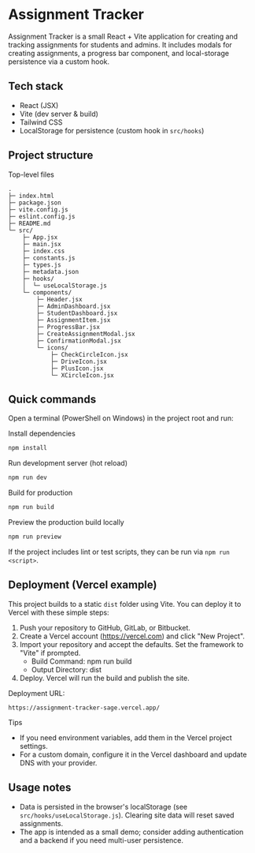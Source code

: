 # Assignment Tracker

Assignment Tracker is a small React + Vite application for creating and tracking assignments for students and admins. It includes modals for creating assignments, a progress bar component, and local-storage persistence via a custom hook.

## Tech stack

- React (JSX)
- Vite (dev server & build)
- Tailwind CSS
- LocalStorage for persistence (custom hook in `src/hooks`)

## Project structure

Top-level files

```
.
├─ index.html
├─ package.json
├─ vite.config.js
├─ eslint.config.js
├─ README.md
└─ src/
	├─ App.jsx
	├─ main.jsx
	├─ index.css
	├─ constants.js
	├─ types.js
	├─ metadata.json
	├─ hooks/
	│  └─ useLocalStorage.js
	└─ components/
		├─ Header.jsx
		├─ AdminDashboard.jsx
		├─ StudentDashboard.jsx
		├─ AssignmentItem.jsx
		├─ ProgressBar.jsx
		├─ CreateAssignmentModal.jsx
		├─ ConfirmationModal.jsx
		└─ icons/
			├─ CheckCircleIcon.jsx
			├─ DriveIcon.jsx
			├─ PlusIcon.jsx
			└─ XCircleIcon.jsx
```

## Quick commands

Open a terminal (PowerShell on Windows) in the project root and run:

Install dependencies

```powershell
npm install
```

Run development server (hot reload)

```powershell
npm run dev
```

Build for production

```powershell
npm run build
```

Preview the production build locally

```powershell
npm run preview
```

If the project includes lint or test scripts, they can be run via `npm run <script>`.

## Deployment (Vercel example)

This project builds to a static `dist` folder using Vite. You can deploy it to Vercel with these simple steps:

1. Push your repository to GitHub, GitLab, or Bitbucket.
2. Create a Vercel account (https://vercel.com) and click "New Project".
3. Import your repository and accept the defaults. Set the framework to "Vite" if prompted.
	- Build Command: npm run build
	- Output Directory: dist
4. Deploy. Vercel will run the build and publish the site.

Deployment URL:

```
https://assignment-tracker-sage.vercel.app/
```

Tips
- If you need environment variables, add them in the Vercel project settings.
- For a custom domain, configure it in the Vercel dashboard and update DNS with your provider.

## Usage notes

- Data is persisted in the browser's localStorage (see `src/hooks/useLocalStorage.js`). Clearing site data will reset saved assignments.
- The app is intended as a small demo; consider adding authentication and a backend if you need multi-user persistence.


